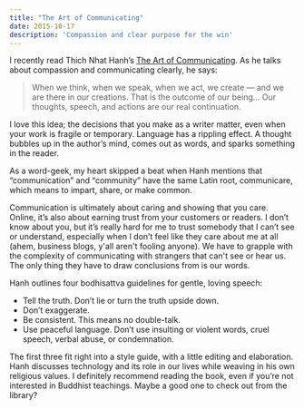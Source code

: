 ```yaml
---
title: "The Art of Communicating"
date: 2015-10-17
description: 'Compassion and clear purpose for the win'
---
```


I recently read Thich Nhat Hanh’s [The Art of Communicating](http://www.amazon.com/gp/product/1846044006?ie=UTF8&camp=213733&creative=393177&creativeASIN=1846044006&linkCode=shr&tag=swelcont-20). As he talks about compassion and communicating clearly, he says:


> When we think, when we speak, when we act, we create — and we are there in our creations. That is the outcome of our being… Our thoughts, speech, and actions are our real continuation.


I love this idea; the decisions that you make as a writer matter, even when your work is fragile or temporary. Language has a rippling effect. A thought bubbles up in the author’s mind, comes out as words, and sparks something in the reader. 

As a word-geek, my heart skipped a beat when Hanh mentions that “communication” and “community” have the same Latin root, communicare, which means to impart, share, or make common.

Communication is ultimately about caring and showing that you care. Online, it’s also about earning trust from your customers or readers. I don’t know about you, but it’s really hard for me to trust somebody that I can’t see or understand, especially when I don’t feel like they care about me at all (ahem, business blogs, y'all aren't fooling anyone). We have to grapple with the complexity of communicating with strangers that can't see or hear us. The only thing they have to draw conclusions from is our words. 

Hanh outlines four bodhisattva guidelines for gentle, loving speech:


- Tell the truth. Don’t lie or turn the truth upside down.
- Don’t exaggerate.
- Be consistent. This means no double-talk.
- Use peaceful language. Don’t use insulting or violent words, cruel speech, verbal abuse, or condemnation.


The first three fit right into a style guide, with a little editing and elaboration. Hanh discusses technology and its role in our lives while weaving in his own religious values. I definitely recommend reading the book, even if you’re not interested in Buddhist teachings. Maybe a good one to check out from the library?

